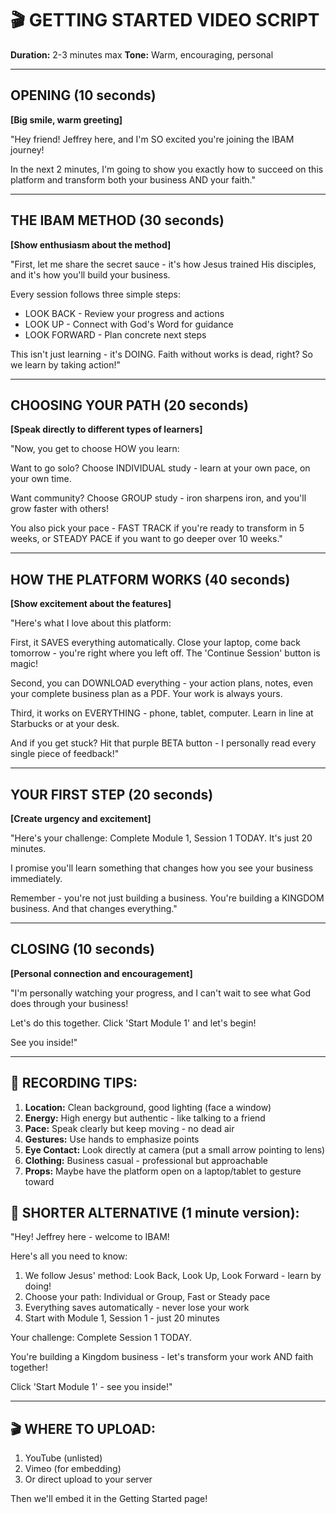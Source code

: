 # 🎬 GETTING STARTED VIDEO SCRIPT
**Duration:** 2-3 minutes max
**Tone:** Warm, encouraging, personal

---

## OPENING (10 seconds)
**[Big smile, warm greeting]**

"Hey friend! Jeffrey here, and I'm SO excited you're joining the IBAM journey! 

In the next 2 minutes, I'm going to show you exactly how to succeed on this platform and transform both your business AND your faith."

---

## THE IBAM METHOD (30 seconds)
**[Show enthusiasm about the method]**

"First, let me share the secret sauce - it's how Jesus trained His disciples, and it's how you'll build your business.

Every session follows three simple steps:
- LOOK BACK - Review your progress and actions
- LOOK UP - Connect with God's Word for guidance  
- LOOK FORWARD - Plan concrete next steps

This isn't just learning - it's DOING. Faith without works is dead, right? So we learn by taking action!"

---

## CHOOSING YOUR PATH (20 seconds)
**[Speak directly to different types of learners]**

"Now, you get to choose HOW you learn:

Want to go solo? Choose INDIVIDUAL study - learn at your own pace, on your own time.

Want community? Choose GROUP study - iron sharpens iron, and you'll grow faster with others!

You also pick your pace - FAST TRACK if you're ready to transform in 5 weeks, or STEADY PACE if you want to go deeper over 10 weeks."

---

## HOW THE PLATFORM WORKS (40 seconds)
**[Show excitement about the features]**

"Here's what I love about this platform:

First, it SAVES everything automatically. Close your laptop, come back tomorrow - you're right where you left off. The 'Continue Session' button is magic!

Second, you can DOWNLOAD everything - your action plans, notes, even your complete business plan as a PDF. Your work is always yours.

Third, it works on EVERYTHING - phone, tablet, computer. Learn in line at Starbucks or at your desk. 

And if you get stuck? Hit that purple BETA button - I personally read every single piece of feedback!"

---

## YOUR FIRST STEP (20 seconds)
**[Create urgency and excitement]**

"Here's your challenge: Complete Module 1, Session 1 TODAY. It's just 20 minutes.

I promise you'll learn something that changes how you see your business immediately.

Remember - you're not just building a business. You're building a KINGDOM business. And that changes everything."

---

## CLOSING (10 seconds)
**[Personal connection and encouragement]**

"I'm personally watching your progress, and I can't wait to see what God does through your business!

Let's do this together. Click 'Start Module 1' and let's begin!

See you inside!"

---

## 🎯 RECORDING TIPS:

1. **Location:** Clean background, good lighting (face a window)
2. **Energy:** High energy but authentic - like talking to a friend
3. **Pace:** Speak clearly but keep moving - no dead air
4. **Gestures:** Use hands to emphasize points
5. **Eye Contact:** Look directly at camera (put a small arrow pointing to lens)
6. **Clothing:** Business casual - professional but approachable
7. **Props:** Maybe have the platform open on a laptop/tablet to gesture toward

## 📝 SHORTER ALTERNATIVE (1 minute version):

"Hey! Jeffrey here - welcome to IBAM! 

Here's all you need to know:
1. We follow Jesus' method: Look Back, Look Up, Look Forward - learn by doing!
2. Choose your path: Individual or Group, Fast or Steady pace
3. Everything saves automatically - never lose your work
4. Start with Module 1, Session 1 - just 20 minutes

Your challenge: Complete Session 1 TODAY. 

You're building a Kingdom business - let's transform your work AND faith together!

Click 'Start Module 1' - see you inside!"

---

## 🎬 WHERE TO UPLOAD:
1. YouTube (unlisted)
2. Vimeo (for embedding)
3. Or direct upload to your server

Then we'll embed it in the Getting Started page!